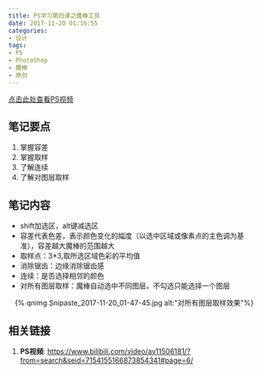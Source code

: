 ```yaml
---
title: PS学习第四课之魔棒工具
date: 2017-11-20 01:16:55
categories:
- 设计
tags:
- PS
- PhotoShop
- 魔棒
- 原创
---
```

[点击此处查看PS视频](https://www.bilibili.com/video/av11506181/?from=search&seid=7154155166873854341#page=6)

## 笔记要点

1. 掌握容差
2. 掌握取样
3. 了解连续
4. 了解对图层取样

<!-- more -->

## 笔记内容

- shift加选区，alt键减选区
- 容差代表色差，表示颜色变化的幅度（以选中区域或像素点的主色调为基准），容差越大魔棒的范围越大
- 取样点：3*3,取所选区域色彩的平均值
- 消除锯齿：边缘消除锯齿感
- 连续：是否选择相邻的颜色
- 对所有图层取样：魔棒自动选中不同图层，不勾选只能选择一个图层

<div align="center">{% qnimg Snipaste_2017-11-20_01-47-45.jpg alt:"对所有图层取样效果"%}</div>

## 相关链接

1. **PS视频**: <https://www.bilibili.com/video/av11506181/?from=search&seid=7154155166873854341#page=6/>